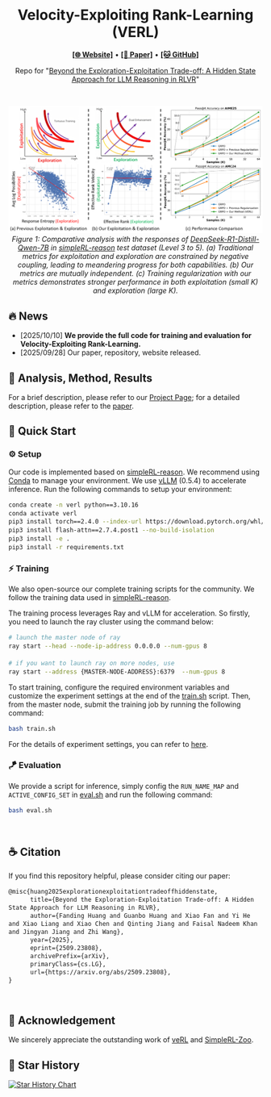 <h1 align="center">
<br>
<!-- <br style="display: block; content: ''; margin-top: 0.5em;" /> -->
Velocity-Exploiting Rank-Learning (VERL)</span>
</h1>

<div align="center">


</div>

<p align="center">
  <a href="https://hf618.github.io/VERL.github.io/"><b>[🌐 Website]</b></a> •
  <a href="https://arxiv.org/abs/2509.23808"><b>[📜 Paper]</b></a> •
  <a href="https://github.com/hf618/VERL"><b>[🐱 GitHub]</b></a>
</p>



<p align="center">
Repo for "<a href="https://arxiv.org/abs/2509.23808" target="_blank">Beyond the Exploration-Exploitation Trade-off: A Hidden State Approach for LLM Reasoning in RLVR</a>"
</p>

<br>

<p align="center">
    <img src="docs/_static/first.png" width="1000">
        <br>
    <em>Figure 1: Comparative analysis with the responses of <a href="https://huggingface.co/deepseek-ai/DeepSeek-R1-Distill-Qwen-7B">DeepSeek-R1-Distill-Qwen-7B</a> in <a href="https://github.com/hkust-nlp/simpleRL-reason">simpleRL-reason</a> test dataset (Level 3 to 5). (a) Traditional metrics for exploitation and exploration are constrained by negative coupling, leading to meandering progress for both capabilities. (b) Our metrics are mutually independent. (c) Training regularization with our metrics demonstrates stronger performance in both exploitation (small K) and exploration (large K).
    </em>
</p>




<!-- <br> -->

## 🔥 News

<!-- - [2023/10/13] 🔥🔥🔥 We release a demo for ToRA at [🐯 Gradio](https://9557c5365a6f44dc84.gradio.live), try it out!!! -->
<!-- - [2023/06/13] We release all prompts used in the SwS framework in <a href="https://github.com/MasterVito/SwS/tree/master/prompts"><b>prompts</b></a>.
- [2023/06/13] We update the demo set of synthetic problems from SwS in <a href="https://github.com/MasterVito/SwS/tree/master/datasets"><b>datasets</b></a>, including 500 samples for each model and category. You can also find them in <a href="https://huggingface.co/datasets/MasterVito/SwS-Demo-Dataset"><b>Demo Dataset</b></a>. -->
- [2025/10/10] **We provide the full code for training and evaluation for Velocity-Exploiting Rank-Learning.**
- [2025/09/28] Our paper, repository, website released.

<!-- <br> -->

## 🚀 Analysis, Method, Results

For a brief description, please refer to our [Project Page](https://hf618.github.io/VERL.github.io/); for a detailed description, please refer to the [paper](https://arxiv.org/abs/2509.23808).

## 🚀 Quick Start

### ⚙️ Setup

Our code is implemented based on [simpleRL-reason](https://github.com/hkust-nlp/simpleRL-reason). We recommend using [Conda](https://docs.conda.io/projects/miniconda) to manage your environment. We use [vLLM](https://github.com/vllm-project/vllm) (0.5.4) to accelerate inference. Run the following commands to setup your environment:

```sh
conda create -n verl python==3.10.16
conda activate verl
pip3 install torch==2.4.0 --index-url https://download.pytorch.org/whl/cu124
pip3 install flash-attn==2.7.4.post1 --no-build-isolation
pip3 install -e . 
pip3 install -r requirements.txt
```

### ⚡️ Training

We also open-source our complete training scripts for the community. We follow the training data used in [simpleRL-reason](https://github.com/hkust-nlp/simpleRL-reason). 

The training process leverages Ray and vLLM for acceleration. So firstly, you need to launch the ray cluster using the command below:

```sh
# launch the master node of ray 
ray start --head --node-ip-address 0.0.0.0 --num-gpus 8

# if you want to launch ray on more nodes, use
ray start --address {MASTER-NODE-ADDRESS}:6379  --num-gpus 8
```

To start training, configure the required environment variables and customize the experiment settings at the end of the [train.sh](train.sh) script. Then, from the master node, submit the training job by running the following command:

```sh
bash train.sh
```

For the details of experiment settings, you can refer to [here](TRAINING_CONFIG.md).


### 🪁 Evaluation

We provide a script for inference, simply config the `RUN_NAME_MAP` and `ACTIVE_CONFIG_SET`  in [eval.sh](eval.sh) and run the following command:

```sh
bash eval.sh
```

<br>

## ☕️ Citation

If you find this repository helpful, please consider citing our paper:

```
@misc{huang2025explorationexploitationtradeoffhiddenstate,
      title={Beyond the Exploration-Exploitation Trade-off: A Hidden State Approach for LLM Reasoning in RLVR}, 
      author={Fanding Huang and Guanbo Huang and Xiao Fan and Yi He and Xiao Liang and Xiao Chen and Qinting Jiang and Faisal Nadeem Khan and Jingyan Jiang and Zhi Wang},
      year={2025},
      eprint={2509.23808},
      archivePrefix={arXiv},
      primaryClass={cs.LG},
      url={https://arxiv.org/abs/2509.23808}, 
}
```
<br>

## 🙏 Acknowledgement
We sincerely appreciate the outstanding work of [veRL](https://github.com/volcengine/verl) and [SimpleRL-Zoo](https://arxiv.org/abs/2503.18892).

## 🌟 Star History

[![Star History Chart](https://api.star-history.com/svg?repos=hf618/VERL&type=Date)](https://star-history.com/#hf618/VERL&Date)
